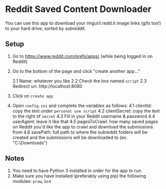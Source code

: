 # Reddit Saved Content Downloader

You can use this app to download your imgur/i.redd.it image links (gifs too!) to your hard drive, sorted by subreddit.

## Setup
1. Go to https://www.reddit.com/prefs/apps/ (while being logged in on Reddit)
2. Go to the bottom of the page and click "create another app..."

   2.1 Name: whatever you like
   2.2 Check the box named `script`
   2.3 Redirect uri: http://localhost:8080
3. Click on `create app`

4. Open `config.ini` and complete the variables as follows:
   4.1 clientId: copy the text under `personal use script`
   4.2 clientSecret: copy the text to the right of `secret`
   4.3 Fill in your Reddit username & password
   4.4 userAgent: leave it like that
   4.5 pagesToCrawl: how many saved pages on Reddit you'd like the app to crawl and download the submissions from
   4.6 savePath: full path to where the subreddit folders will be created and the submissions will be downloaded to (ex: "C:\Downloads\")

## Notes
1. You need to have Python 3 installed in order for the app to run. 
2. Make sure you have installed (preferably using pip) the following modules: `praw`, `bs4`